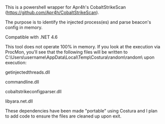 This is a powershell wrapper for  Apr4h's CobaltStrikeScan (https://github.com/Apr4h/CobaltStrikeScan). 

The purpose is to identify the injected process(es) and parse beacon's config in memory. 

Compatible with .NET 4.6

This tool does not operate 100% in memory. If you look at the execution via ProcMon, you'll see that the following files will be written to C:\Users\username\AppData\Local\Temp\Costura\random\random\ upon execution:

getinjectedthreads.dll

commandline.dll

cobaltstrikeconfigparser.dll

libyara.net.dll


These dependencies have been made "portable" using Costura and I plan to add code to ensure the files are cleaned up upon exit. 